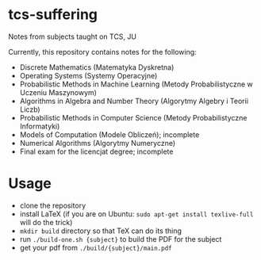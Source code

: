 # tcs-suffering

Notes from subjects taught on TCS, JU

Currently, this repository contains notes for the following:

- Discrete Mathematics (Matematyka Dyskretna)
- Operating Systems (Systemy Operacyjne)
- Probabilistic Methods in Machine Learning (Metody Probabilistyczne w Uczeniu Maszynowym)
- Algorithms in Algebra and Number Theory (Algorytmy Algebry i Teorii Liczb)
- Probabilistic Methods in Computer Science (Metody Probabilistyczne Informatyki)
- Models of Computation (Modele Obliczeń); incomplete
- Numerical Algorithms (Algorytmy Numeryczne)
- Final exam for the licencjat degree; incomplete

# Usage

- clone the repository
- install LaTeX (if you are on Ubuntu: `sudo apt-get install texlive-full` will do the trick)
- `mkdir build` directory so that TeX can do its thing
- run `./build-one.sh {subject}` to build the PDF for the subject
- get your pdf from `./build/{subject}/main.pdf`
